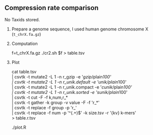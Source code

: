 ## Compression rate comparison

No Taxids stored.

1. Prepare a genome sequence, I used human genome chromosome X (`t_chrX.fa.gz`)

2. Computation

    f=t_chrX.fa.gz
    ./cr2.sh $f > table.tsv
    
3. Plot
    
    
    cat table.tsv \
        | csvtk -t mutate2 -L 1 -n r_gzip -e '$gzip/$plain*100' \
        | csvtk -t mutate2 -L 1 -n r_unik.default -e '$unik/$plain*100' \
        | csvtk -t mutate2 -L 1 -n r_unik.compact -e '$cunik/$plain*100' \
        | csvtk -t mutate2 -L 1 -n r_unik.sorted -e '$sunik/$plain*100' \
        | csvtk -t cut -F -f k,num,r_* \
        | csvtk -t gather -k group -v value -F -f 'r_*' \
        | csvtk -t replace -f group -p 'r_' \
        | csvtk -t replace -f num -p '^(.+)$' -k size.tsv -r '{kv} k-mers' \
        > table.r.tsv
    
    ./plot.R
    
